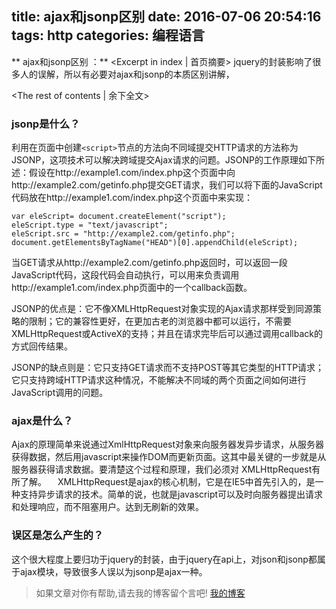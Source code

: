 title: ajax和jsonp区别
date: 2016-07-06 20:54:16
tags: http
categories: 编程语言
---
** ajax和jsonp区别 ：** <Excerpt in index | 首页摘要>
    jquery的封装影响了很多人的误解，所以有必要对ajax和jsonp的本质区别讲解，
<!-- more -->
<The rest of contents | 余下全文>

### jsonp是什么？
利用在页面中创建`<script>`节点的方法向不同域提交HTTP请求的方法称为JSONP，这项技术可以解决跨域提交Ajax请求的问题。JSONP的工作原理如下所述：假设在http://example1.com/index.php这个页面中向http://example2.com/getinfo.php提交GET请求，我们可以将下面的JavaScript代码放在http://example1.com/index.php这个页面中来实现：
```
var eleScript= document.createElement("script");
eleScript.type = "text/javascript";
eleScript.src = "http://example2.com/getinfo.php";
document.getElementsByTagName("HEAD")[0].appendChild(eleScript);
```
当GET请求从http://example2.com/getinfo.php返回时，可以返回一段JavaScript代码，这段代码会自动执行，可以用来负责调用http://example1.com/index.php页面中的一个callback函数。

JSONP的优点是：它不像XMLHttpRequest对象实现的Ajax请求那样受到同源策略的限制；它的兼容性更好，在更加古老的浏览器中都可以运行，不需要XMLHttpRequest或ActiveX的支持；并且在请求完毕后可以通过调用callback的方式回传结果。

JSONP的缺点则是：它只支持GET请求而不支持POST等其它类型的HTTP请求；它只支持跨域HTTP请求这种情况，不能解决不同域的两个页面之间如何进行JavaScript调用的问题。

### ajax是什么？

Ajax的原理简单来说通过XmlHttpRequest对象来向服务器发异步请求，从服务器获得数据，然后用javascript来操作DOM而更新页面。这其中最关键的一步就是从服务器获得请求数据。要清楚这个过程和原理，我们必须对 XMLHttpRequest有所了解。
　XMLHttpRequest是ajax的核心机制，它是在IE5中首先引入的，是一种支持异步请求的技术。简单的说，也就是javascript可以及时向服务器提出请求和处理响应，而不阻塞用户。达到无刷新的效果。

### 误区是怎么产生的？

这个很大程度上要归功于jquery的封装，由于jquery在api上，对json和jsonp都属于ajax模块，导致很多人误以为jsonp是ajax一种。




> 如果文章对你有帮助,请去我的博客留个言吧! [我的博客][1]

[1]: http://geeksblog.cc

